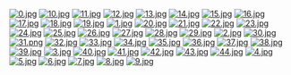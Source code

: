 
[![0.jpg](https://raw.githubusercontent.com/afwps/theatrum/blob/master/thumbnails/0.jpg)](https://raw.githubusercontent.com/afwps/theatrum/blob/master/papes/0.jpg)
[![10.jpg](https://raw.githubusercontent.com/afwps/theatrum/blob/master/thumbnails/10.jpg)](https://raw.githubusercontent.com/afwps/theatrum/blob/master/papes/10.jpg)
[![11.jpg](https://raw.githubusercontent.com/afwps/theatrum/blob/master/thumbnails/11.jpg)](https://raw.githubusercontent.com/afwps/theatrum/blob/master/papes/11.jpg)
[![12.jpg](https://raw.githubusercontent.com/afwps/theatrum/blob/master/thumbnails/12.jpg)](https://raw.githubusercontent.com/afwps/theatrum/blob/master/papes/12.jpg)
[![13.jpg](https://raw.githubusercontent.com/afwps/theatrum/blob/master/thumbnails/13.jpg)](https://raw.githubusercontent.com/afwps/theatrum/blob/master/papes/13.jpg)
[![14.jpg](https://raw.githubusercontent.com/afwps/theatrum/blob/master/thumbnails/14.jpg)](https://raw.githubusercontent.com/afwps/theatrum/blob/master/papes/14.jpg)
[![15.jpg](https://raw.githubusercontent.com/afwps/theatrum/blob/master/thumbnails/15.jpg)](https://raw.githubusercontent.com/afwps/theatrum/blob/master/papes/15.jpg)
[![16.jpg](https://raw.githubusercontent.com/afwps/theatrum/blob/master/thumbnails/16.jpg)](https://raw.githubusercontent.com/afwps/theatrum/blob/master/papes/16.jpg)
[![17.jpg](https://raw.githubusercontent.com/afwps/theatrum/blob/master/thumbnails/17.jpg)](https://raw.githubusercontent.com/afwps/theatrum/blob/master/papes/17.jpg)
[![18.jpg](https://raw.githubusercontent.com/afwps/theatrum/blob/master/thumbnails/18.jpg)](https://raw.githubusercontent.com/afwps/theatrum/blob/master/papes/18.jpg)
[![19.jpg](https://raw.githubusercontent.com/afwps/theatrum/blob/master/thumbnails/19.jpg)](https://raw.githubusercontent.com/afwps/theatrum/blob/master/papes/19.jpg)
[![1.jpg](https://raw.githubusercontent.com/afwps/theatrum/blob/master/thumbnails/1.jpg)](https://raw.githubusercontent.com/afwps/theatrum/blob/master/papes/1.jpg)
[![20.jpg](https://raw.githubusercontent.com/afwps/theatrum/blob/master/thumbnails/20.jpg)](https://raw.githubusercontent.com/afwps/theatrum/blob/master/papes/20.jpg)
[![21.jpg](https://raw.githubusercontent.com/afwps/theatrum/blob/master/thumbnails/21.jpg)](https://raw.githubusercontent.com/afwps/theatrum/blob/master/papes/21.jpg)
[![22.jpg](https://raw.githubusercontent.com/afwps/theatrum/blob/master/thumbnails/22.jpg)](https://raw.githubusercontent.com/afwps/theatrum/blob/master/papes/22.jpg)
[![23.jpg](https://raw.githubusercontent.com/afwps/theatrum/blob/master/thumbnails/23.jpg)](https://raw.githubusercontent.com/afwps/theatrum/blob/master/papes/23.jpg)
[![24.jpg](https://raw.githubusercontent.com/afwps/theatrum/blob/master/thumbnails/24.jpg)](https://raw.githubusercontent.com/afwps/theatrum/blob/master/papes/24.jpg)
[![25.jpg](https://raw.githubusercontent.com/afwps/theatrum/blob/master/thumbnails/25.jpg)](https://raw.githubusercontent.com/afwps/theatrum/blob/master/papes/25.jpg)
[![26.jpg](https://raw.githubusercontent.com/afwps/theatrum/blob/master/thumbnails/26.jpg)](https://raw.githubusercontent.com/afwps/theatrum/blob/master/papes/26.jpg)
[![27.jpg](https://raw.githubusercontent.com/afwps/theatrum/blob/master/thumbnails/27.jpg)](https://raw.githubusercontent.com/afwps/theatrum/blob/master/papes/27.jpg)
[![28.jpg](https://raw.githubusercontent.com/afwps/theatrum/blob/master/thumbnails/28.jpg)](https://raw.githubusercontent.com/afwps/theatrum/blob/master/papes/28.jpg)
[![29.jpg](https://raw.githubusercontent.com/afwps/theatrum/blob/master/thumbnails/29.jpg)](https://raw.githubusercontent.com/afwps/theatrum/blob/master/papes/29.jpg)
[![2.jpg](https://raw.githubusercontent.com/afwps/theatrum/blob/master/thumbnails/2.jpg)](https://raw.githubusercontent.com/afwps/theatrum/blob/master/papes/2.jpg)
[![30.jpg](https://raw.githubusercontent.com/afwps/theatrum/blob/master/thumbnails/30.jpg)](https://raw.githubusercontent.com/afwps/theatrum/blob/master/papes/30.jpg)
[![31.png](https://raw.githubusercontent.com/afwps/theatrum/blob/master/thumbnails/31.png)](https://raw.githubusercontent.com/afwps/theatrum/blob/master/papes/31.png)
[![32.jpg](https://raw.githubusercontent.com/afwps/theatrum/blob/master/thumbnails/32.jpg)](https://raw.githubusercontent.com/afwps/theatrum/blob/master/papes/32.jpg)
[![33.jpg](https://raw.githubusercontent.com/afwps/theatrum/blob/master/thumbnails/33.jpg)](https://raw.githubusercontent.com/afwps/theatrum/blob/master/papes/33.jpg)
[![34.jpg](https://raw.githubusercontent.com/afwps/theatrum/blob/master/thumbnails/34.jpg)](https://raw.githubusercontent.com/afwps/theatrum/blob/master/papes/34.jpg)
[![35.jpg](https://raw.githubusercontent.com/afwps/theatrum/blob/master/thumbnails/35.jpg)](https://raw.githubusercontent.com/afwps/theatrum/blob/master/papes/35.jpg)
[![36.jpg](https://raw.githubusercontent.com/afwps/theatrum/blob/master/thumbnails/36.jpg)](https://raw.githubusercontent.com/afwps/theatrum/blob/master/papes/36.jpg)
[![37.jpg](https://raw.githubusercontent.com/afwps/theatrum/blob/master/thumbnails/37.jpg)](https://raw.githubusercontent.com/afwps/theatrum/blob/master/papes/37.jpg)
[![38.jpg](https://raw.githubusercontent.com/afwps/theatrum/blob/master/thumbnails/38.jpg)](https://raw.githubusercontent.com/afwps/theatrum/blob/master/papes/38.jpg)
[![39.jpg](https://raw.githubusercontent.com/afwps/theatrum/blob/master/thumbnails/39.jpg)](https://raw.githubusercontent.com/afwps/theatrum/blob/master/papes/39.jpg)
[![3.jpg](https://raw.githubusercontent.com/afwps/theatrum/blob/master/thumbnails/3.jpg)](https://raw.githubusercontent.com/afwps/theatrum/blob/master/papes/3.jpg)
[![40.jpg](https://raw.githubusercontent.com/afwps/theatrum/blob/master/thumbnails/40.jpg)](https://raw.githubusercontent.com/afwps/theatrum/blob/master/papes/40.jpg)
[![41.jpg](https://raw.githubusercontent.com/afwps/theatrum/blob/master/thumbnails/41.jpg)](https://raw.githubusercontent.com/afwps/theatrum/blob/master/papes/41.jpg)
[![42.jpg](https://raw.githubusercontent.com/afwps/theatrum/blob/master/thumbnails/42.jpg)](https://raw.githubusercontent.com/afwps/theatrum/blob/master/papes/42.jpg)
[![43.jpg](https://raw.githubusercontent.com/afwps/theatrum/blob/master/thumbnails/43.jpg)](https://raw.githubusercontent.com/afwps/theatrum/blob/master/papes/43.jpg)
[![44.jpg](https://raw.githubusercontent.com/afwps/theatrum/blob/master/thumbnails/44.jpg)](https://raw.githubusercontent.com/afwps/theatrum/blob/master/papes/44.jpg)
[![4.jpg](https://raw.githubusercontent.com/afwps/theatrum/blob/master/thumbnails/4.jpg)](https://raw.githubusercontent.com/afwps/theatrum/blob/master/papes/4.jpg)
[![5.jpg](https://raw.githubusercontent.com/afwps/theatrum/blob/master/thumbnails/5.jpg)](https://raw.githubusercontent.com/afwps/theatrum/blob/master/papes/5.jpg)
[![6.jpg](https://raw.githubusercontent.com/afwps/theatrum/blob/master/thumbnails/6.jpg)](https://raw.githubusercontent.com/afwps/theatrum/blob/master/papes/6.jpg)
[![7.jpg](https://raw.githubusercontent.com/afwps/theatrum/blob/master/thumbnails/7.jpg)](https://raw.githubusercontent.com/afwps/theatrum/blob/master/papes/7.jpg)
[![8.jpg](https://raw.githubusercontent.com/afwps/theatrum/blob/master/thumbnails/8.jpg)](https://raw.githubusercontent.com/afwps/theatrum/blob/master/papes/8.jpg)
[![9.jpg](https://raw.githubusercontent.com/afwps/theatrum/blob/master/thumbnails/9.jpg)](https://raw.githubusercontent.com/afwps/theatrum/blob/master/papes/9.jpg)
